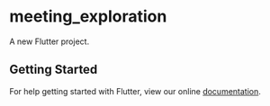 # meeting_exploration

A new Flutter project.

## Getting Started

For help getting started with Flutter, view our online
[documentation](https://flutter.io/).
